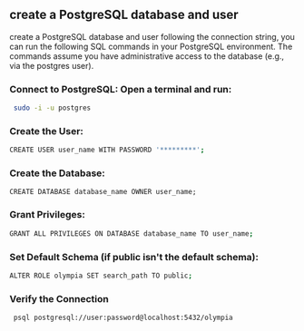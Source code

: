 ## create a PostgreSQL database and user

create a PostgreSQL database and user following the connection string, you can run the following SQL commands in your PostgreSQL environment. The commands assume you have administrative access to the database (e.g., via the postgres user).

### Connect to PostgreSQL: Open a terminal and run:

```bash
 sudo -i -u postgres
```


### Create the User:

```bash
CREATE USER user_name WITH PASSWORD '*********';

```


### Create the Database:

```
CREATE DATABASE database_name OWNER user_name;
```


### Grant Privileges:

```bash
GRANT ALL PRIVILEGES ON DATABASE database_name TO user_name;
```



### Set Default Schema (if public isn't the default schema):

```bash
ALTER ROLE olympia SET search_path TO public;
```

 
### Verify the Connection

```bash
 psql postgresql://user:password@localhost:5432/olympia
 ````


